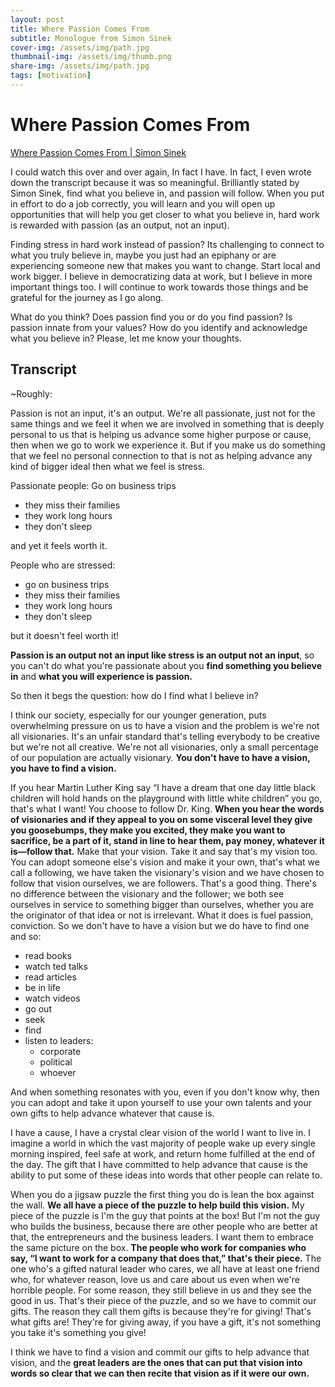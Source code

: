 ```yaml
---
layout: post
title: Where Passion Comes From
subtitle: Monologue from Simon Sinek
cover-img: /assets/img/path.jpg
thumbnail-img: /assets/img/thumb.png
share-img: /assets/img/path.jpg
tags: [motivation]
---
```

# Where Passion Comes From

[Where Passion Comes From | Simon Sinek](https://www.youtube.com/watch?v=zoMQaru8zU4)

I could watch this over and over again, In fact I have. In fact, I even wrote
down the transcript because it was so meaningful. Brilliantly stated by Simon
Sinek, find what you believe in, and passion will follow. When you put in effort
to do a job correctly, you will learn and you will open up opportunities that
will help you get closer to what you believe in, hard work is rewarded with
passion (as an output, not an input).

Finding stress in hard work instead of passion? Its challenging to connect to
what you truly believe in, maybe you just had an epiphany or are experiencing
someone new that makes you want to change. Start local and work bigger. I
believe in democratizing data at work, but I believe in more important things
too. I will continue to work towards those things and be grateful for the
journey as I go along.

What do you think? Does passion find you or do you find passion? Is passion
innate from your values? How do you identify and acknowledge what you believe
in? Please, let me know your thoughts.


## Transcript
~Roughly:

Passion is not an input, it's an output. We're all passionate, just not for the
same things and we feel it when we are involved in something that is deeply
personal to us that is helping us advance some higher purpose or cause, then
when we go to work we experience it. But if you make us do something that we
feel no personal connection to that is not as helping advance any kind of bigger
ideal then what we feel is stress.

Passionate people:
Go on business trips
 - they miss their families
 - they work long hours
 - they don't sleep

and yet it feels worth it.

People who are stressed:
 - go on business trips
 - they miss their families
 - they work long hours
 - they don't sleep

but it doesn't feel worth it!

**Passion is an output not an input like stress is an output not an input**, so
you can't do what you're passionate about you **find something you believe in**
and **what you will experience is passion.**

So then it begs the question: how do I find what I believe in?

I think our society, especially for our younger generation, puts overwhelming
pressure on us to have a vision and the problem is we're not all visionaries.
It's an unfair standard that's telling everybody to be creative but we're not
all creative. We're not all visionaries, only a small percentage of our
population are actually visionary. **You don't have to have a vision, you have
to find a vision.**

If you hear Martin Luther King say “I have a dream that one day little black
children will hold hands on the playground with little white children” you go,
that's what I want! You choose to follow Dr. King. **When you hear the words of
visionaries and if they appeal to you on some visceral level they give you
goosebumps, they make you excited, they make you want to sacrifice, be a part of
it, stand in line to hear them, pay money, whatever it is—follow that.** Make that
your vision. Take it and say that's my vision too. You can adopt someone else's
vision and make it your own, that's what we call a following, we have taken the
visionary's vision and we have chosen to follow that vision ourselves, we are
followers. That's a good thing. There's no difference between the visionary and
the follower; we both see ourselves in service to something bigger than
ourselves, whether you are the originator of that idea or not is irrelevant.
What it does is fuel passion, conviction. So we don't have to have a vision but
we do have to find one and so:
 - read books
 - watch ted talks
 - read articles
 - be in life
 - watch videos
 - go out
 - seek
 - find
 - listen to leaders:
   - corporate
   - political
   - whoever

And when something resonates with you, even if you don't know why, then you can
adopt and take it upon yourself to use your own talents and your own gifts to
help advance whatever that cause is.

I have a cause, I have a crystal clear vision of the world I want to live in. I
imagine a world in which the vast majority of people wake up every single
morning inspired, feel safe at work, and return home fulfilled at the end of the
day. The gift that I have committed to help advance that cause is the ability to
put some of these ideas into words that other people can relate to.

When you do a jigsaw puzzle the first thing you do is lean the box against the
wall. **We all have a piece of the puzzle to help build this vision.** My piece
of the puzzle is I'm the guy that points at the box! But I'm not the guy who
builds the business, because there are other people who are better at that, the
entrepreneurs and the business leaders. I want them to embrace the same picture
on the box. **The people who work for companies who say, “I want to work for a
company that does that,” that's their piece.** The one who's a gifted natural
leader who cares, we all have at least one friend who, for whatever reason, love
us and care about us even when we're horrible people. For some reason, they
still believe in us and they see the good in us. That's their piece of the
puzzle, and so we have to commit our gifts. The reason they call them gifts is
because they're for giving! That's what gifts are! They're for giving away, if
you have a gift, it's not something you take it's something you give!

I think we have to find a vision and commit our gifts to help advance that
vision, and the **great leaders are the ones that can put that vision into words
so clear that we can then recite that vision as if it were our own.**

